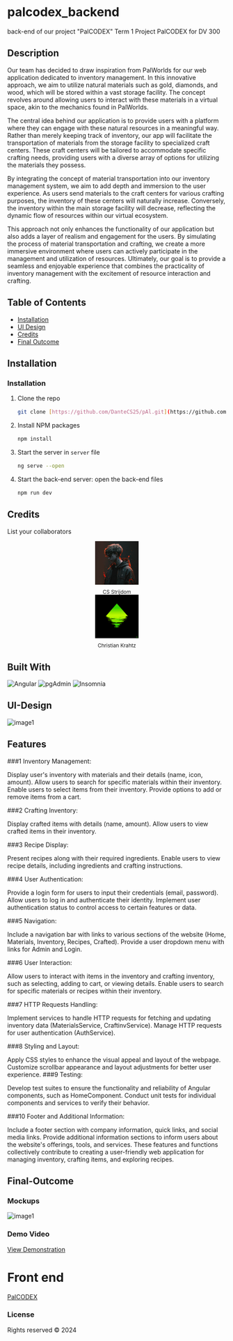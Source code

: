 # palcodex_backend
 back-end of our project "PalCODEX"
 Term 1 Project PalCODEX for DV 300

## Description

Our team has decided to draw inspiration from PalWorlds for our web application dedicated to inventory management. In this innovative approach, we aim to utilize natural materials such as gold, diamonds, and wood, which will be stored within a vast storage facility. The concept revolves around allowing users to interact with these materials in a virtual space, akin to the mechanics found in PalWorlds.

The central idea behind our application is to provide users with a platform where they can engage with these natural resources in a meaningful way. Rather than merely keeping track of inventory, our app will facilitate the transportation of materials from the storage facility to specialized craft centers. These craft centers will be tailored to accommodate specific crafting needs, providing users with a diverse array of options for utilizing the materials they possess.

By integrating the concept of material transportation into our inventory management system, we aim to add depth and immersion to the user experience. As users send materials to the craft centers for various crafting purposes, the inventory of these centers will naturally increase. Conversely, the inventory within the main storage facility will decrease, reflecting the dynamic flow of resources within our virtual ecosystem.

This approach not only enhances the functionality of our application but also adds a layer of realism and engagement for the users. By simulating the process of material transportation and crafting, we create a more immersive environment where users can actively participate in the management and utilization of resources. Ultimately, our goal is to provide a seamless and enjoyable experience that combines the practicality of inventory management with the excitement of resource interaction and crafting.

## Table of Contents

- [Installation](#installation)
- [UI Design](#ui-design)
- [Credits](#credits)
- [Final Outcome](#final-outcome)

## Installation

### Installation


1. Clone the repo
   ```sh
   git clone [https://github.com/DanteCS25/pAl.git](https://github.com/DanteCS25/PalCODEX.git)
   ```
2. Install NPM packages
   ```sh
   npm install
   ```
4. Start the server in `server` file
   ```sh
   ng serve --open
   ```
5. Start the back-end server: open the back-end files
   ```sh
   npm run dev
   ```


 ## Credits

List your collaborators

<div style="text-align: center;">
    <a href="https://github.com/DanteCS25">
      <img src="Dante.jpg" alt="CS Strijdom" width="100px">
    </a>
    <br>
    <sub>CS Strijdom</sub>
  </div>

  <div style="text-align: center;">
    <a href="https://github.com/CWKrahtz">
      <img src="yess.gif" alt="Christian Krahtz" width="100px">
    </a>
    <br>
    <sub>Christian Krahtz</sub>
  </div>


## Built With

![Angular](https://img.shields.io/badge/Built_with-Angular-red?logo=angular&style=flat-square)
![pgAdmin](https://img.shields.io/badge/Built_with-pgAdmin-blue?logo=pgAdmin&style=flat-square)
![Insomnia](https://img.shields.io/badge/Built_with-Insomnia-purple?logo=insomnia&style=flat-square)

## UI-Design

![image1](Design.png)

## Features

###1 Inventory Management:

Display user's inventory with materials and their details (name, icon, amount).
Allow users to search for specific materials within their inventory.
Enable users to select items from their inventory.
Provide options to add or remove items from a cart.

###2 Crafting Inventory:

Display crafted items with details (name, amount).
Allow users to view crafted items in their inventory.

###3 Recipe Display:

Present recipes along with their required ingredients.
Enable users to view recipe details, including ingredients and crafting instructions.

###4 User Authentication:

Provide a login form for users to input their credentials (email, password).
Allow users to log in and authenticate their identity.
Implement user authentication status to control access to certain features or data.

###5 Navigation:

Include a navigation bar with links to various sections of the website (Home, Materials, Inventory, Recipes, Crafted).
Provide a user dropdown menu with links for Admin and Login.

###6 User Interaction:

Allow users to interact with items in the inventory and crafting inventory, such as selecting, adding to cart, or viewing details.
Enable users to search for specific materials or recipes within their inventory.

###7 HTTP Requests Handling:

Implement services to handle HTTP requests for fetching and updating inventory data (MaterialsService, CraftinvService).
Manage HTTP requests for user authentication (AuthService).

###8 Styling and Layout:

Apply CSS styles to enhance the visual appeal and layout of the webpage.
Customize scrollbar appearance and layout adjustments for better user experience.
###9 Testing:

Develop test suites to ensure the functionality and reliability of Angular components, such as HomeComponent.
Conduct unit tests for individual components and services to verify their behavior.

###10 Footer and Additional Information:

Include a footer section with company information, quick links, and social media links.
Provide additional information sections to inform users about the website's offerings, tools, and services.
These features and functions collectively contribute to creating a user-friendly web application for managing inventory, crafting items, and exploring recipes.

## Final-Outcome

### Mockups

![image1](Mockup1.png)

### Demo Video

[View Demonstration](https://youtu.be/0DTvJQb8ZCk)

# Front end
 <a href="https://github.com/DanteCS25/PalCODEX.git">PalCODEX</a>

 ### License
Rights reserved © 2024
